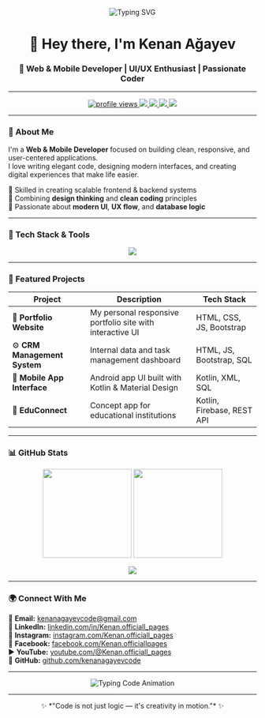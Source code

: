 <!-- 💻 Professional Developer Profile README by Kenan Ağayev -->

<!-- Header Animation -->
<p align="center">
  <img src="https://readme-typing-svg.demolab.com?font=Fira+Code&size=25&pause=1000&color=00C6FF&width=480&lines=Hello+World!+I'm+Kenan+Aghayev;Web+%26+Mobile+Developer;Creative+UI%2FUX+Designer;Code.+Design.+Innovate." alt="Typing SVG" />
</p>

<h1 align="center">👋 Hey there, I'm Kenan Ağayev</h1>
<h3 align="center">🚀 Web & Mobile Developer | UI/UX Enthusiast | Passionate Coder</h3>

---

<p align="center">
  <a href="https://github.com/kenanagayevcode">
    <img src="https://komarev.com/ghpvc/?username=kenanagayevcode&label=Profile%20Views&color=00C6FF&style=flat" alt="profile views" />
  </a>
  <a href="mailto:kenanagayevcode@gmail.com">
    <img src="https://img.shields.io/badge/Email-kenanagayevcode%40gmail.com-D14836?style=flat&logo=gmail&logoColor=white" />
  </a>
  <a href="https://facebook.com/Kenan.officiallpages">
    <img src="https://img.shields.io/badge/Facebook-1877F2?style=flat&logo=facebook&logoColor=white" />
  </a>
  <a href="https://instagram.com/Kenan.officiall_pages">
    <img src="https://img.shields.io/badge/Instagram-E4405F?style=flat&logo=instagram&logoColor=white" />
  </a>
  <a href="https://linkedin.com/in/Kenan.officiall_pages">
    <img src="https://img.shields.io/badge/LinkedIn-0A66C2?style=flat&logo=linkedin&logoColor=white" />
  </a>
</p>

---

### 💫 About Me

I'm a **Web & Mobile Developer** focused on building clean, responsive, and user-centered applications.  
I love writing elegant code, designing modern interfaces, and creating digital experiences that make life easier.  

🔹 Skilled in creating scalable frontend & backend systems  
🔹 Combining **design thinking** and **clean coding** principles  
🔹 Passionate about **modern UI**, **UX flow**, and **database logic**

---

### 🧠 Tech Stack & Tools
<p align="center">
  <img src="https://skillicons.dev/icons?i=html,css,js,bootstrap,react,kotlin,java,mysql,sqlite,figma,git,github,nodejs,vscode,androidstudio" />
</p>

---

### 📂 Featured Projects

| Project | Description | Tech Stack |
|----------|--------------|-------------|
| 🎨 **Portfolio Website** | My personal responsive portfolio site with interactive UI | HTML, CSS, JS, Bootstrap |
| ⚙️ **CRM Management System** | Internal data and task management dashboard | HTML, JS, Bootstrap, SQL |
| 📱 **Mobile App Interface** | Android app UI built with Kotlin & Material Design | Kotlin, XML, SQL |
| 🧭 **EduConnect** | Concept app for educational institutions | Kotlin, Firebase, REST API |

---

### 📊 GitHub Stats
<p align="center">
  <img src="https://github-readme-stats.vercel.app/api?username=kenanagayevcode&show_icons=true&theme=tokyonight&hide_border=true" height="180em" />
  <img src="https://github-readme-stats.vercel.app/api/top-langs/?username=kenanagayevcode&layout=compact&theme=tokyonight&hide_border=true" height="180em" />
</p>
<p align="center">
  <img src="https://github-readme-streak-stats.herokuapp.com/?user=kenanagayevcode&theme=tokyonight&hide_border=true" />
</p>

---

### 🌍 Connect With Me
📧 **Email:** [kenanagayevcode@gmail.com](mailto:kenanagayevcode@gmail.com)  
💼 **LinkedIn:** [linkedin.com/in/Kenan.officiall_pages](https://linkedin.com/in/Kenan.officiall_pages)  
📸 **Instagram:** [instagram.com/Kenan.officiall_pages](https://instagram.com/Kenan.officiall_pages)  
📘 **Facebook:** [facebook.com/Kenan.officiallpages](https://facebook.com/Kenan.officiallpages)  
▶️ **YouTube:** [youtube.com/@Kenan.officiall_pages](https://youtube.com/@Korbucaq)  
🐙 **GitHub:** [github.com/kenanagayevcode](https://github.com/kenanagayevcode)

---
<!-- Code Writing Animation -->
<p align="center">
  <img src="https://readme-typing-svg.demolab.com?font=Fira+Code&size=25&pause=1000&color=00FFAA&width=600&lines=const+developer+%3D+%22Kenan+Aghayev%22%3B;console.log(%22Building+the+future...%22);;let+passion+%3D+%22Code+%26+Design%22;" alt="Typing Code Animation" />
</p>

---

<p align="center">
  ✨ *"Code is not just logic — it's creativity in motion."* ✨  
</p>
